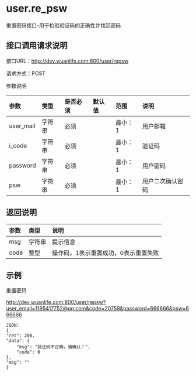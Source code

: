 # user.re_psw

重置密码接口-用于检验验证码的正确性并找回密码

## 接口调用请求说明

接口URL：http://dev.wuanlife.com:800/user/repsw

请求方式：POST

参数说明

|参数    |类型  |是否必须    |默认值    |范围        |说明|
|:--|:--|:--|:--|:--|:--|
|user_mail  | 字符串 | 必须 |     | 最小：1 | 用户邮箱|
|i_code     | 字符串 | 必须 |     | 最小：1 | 验证码|
|password   | 字符串 | 必须 |     | 最小：1 | 用户密码|
|psw        | 字符串 | 必须 |     | 最小：1 | 用户二次确认密码|

## 返回说明

|参数        |类型 |  说明|
|:--|:--|:--|
|msg        | 字符串 | 提示信息 |
|code       |  整型  | 操作码，1表示重置成功，0表示重置失败 |


## 示例

重置密码

http://dev.wuanlife.com:800/user/repsw?user_email=1195417752@qq.com&code=20759&password=666666&psw=666666
    
    JSON:
    {
    "ret": 200,
    "data": {
        "msg": "验证码不正确，请确认！",
        "code": 0
    },
    "msg": ""
    }
